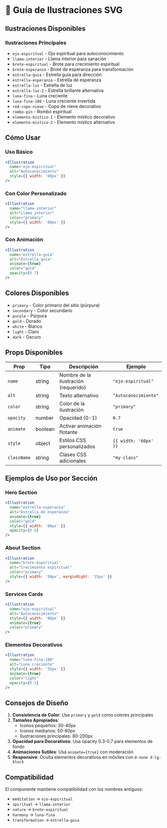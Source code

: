 # 🎨 Guía de Ilustraciones SVG

## Ilustraciones Disponibles

### Ilustraciones Principales
- `ojo-espiritual` - Ojo espiritual para autoconocimiento
- `llama-interior` - Llama interior para sanación
- `brote-espiritual` - Brote para crecimiento espiritual
- `brote-esperanza` - Brote de esperanza para transformación
- `estrella-guia` - Estrella guía para dirección
- `estrella-esperanza` - Estrella de esperanza
- `estrella-luz` - Estrella de luz
- `estrella-luz-2` - Estrella brillante alternativa
- `luna-fina` - Luna creciente
- `luna-fina-180` - Luna creciente invertida
- `red-copo-nieve` - Copo de nieve decorativo
- `rombo-pin` - Rombo espiritual
- `elemento-mistico-1` - Elemento místico decorativo
- `elemento-mistico-2` - Elemento místico alternativo

## Cómo Usar

### Uso Básico
```jsx
<Illustration 
  name="ojo-espiritual" 
  alt="Autoconocimiento" 
  style={{ width: '60px' }}
/>
```

### Con Color Personalizado
```jsx
<Illustration 
  name="llama-interior" 
  alt="Llama interior" 
  color="primary"
  style={{ width: '80px' }}
/>
```

### Con Animación
```jsx
<Illustration 
  name="estrella-guia" 
  alt="Estrella guía" 
  animate={true}
  color="gold"
  opacity={0.7}
/>
```

## Colores Disponibles

- `primary` - Color primario del sitio (púrpura)
- `secondary` - Color secundario 
- `purple` - Púrpura
- `gold` - Dorado
- `white` - Blanco
- `light` - Claro
- `dark` - Oscuro

## Props Disponibles

| Prop | Tipo | Descripción | Ejemplo |
|------|------|-------------|---------|
| `name` | string | Nombre de la ilustración (requerido) | `"ojo-espiritual"` |
| `alt` | string | Texto alternativo | `"Autoconocimiento"` |
| `color` | string | Color de la ilustración | `"primary"` |
| `opacity` | number | Opacidad (0-1) | `0.7` |
| `animate` | boolean | Activar animación flotante | `true` |
| `style` | object | Estilos CSS personalizados | `{{ width: '60px' }}` |
| `className` | string | Clases CSS adicionales | `"my-class"` |

## Ejemplos de Uso por Sección

### Hero Section
```jsx
<Illustration 
  name="estrella-esperanza" 
  alt="Estrella de esperanza" 
  animate={true}
  color="gold"
  style={{ width: '80px' }}
  opacity={0.6}
/>
```

### About Section
```jsx
<Illustration 
  name="brote-espiritual" 
  alt="Crecimiento espiritual" 
  color="primary"
  style={{ width: '50px', marginRight: '15px' }}
/>
```

### Services Cards
```jsx
<Illustration 
  name="ojo-espiritual" 
  alt="Autoconocimiento" 
  style={{ width: '80px' }}
  animate={true}
  color="primary"
/>
```

### Elementos Decorativos
```jsx
<Illustration 
  name="luna-fina-180" 
  alt="Luna creciente" 
  style={{ width: '35px' }}
  animate={true}
  color="light"
  opacity={0.5}
/>
```

## Consejos de Diseño

1. **Consistencia de Color**: Usa `primary` y `gold` como colores principales
2. **Tamaños Apropiados**: 
   - Iconos pequeños: 30-40px
   - Iconos medianos: 50-80px
   - Ilustraciones principales: 80-200px
3. **Opacidad para Decorativos**: Usa opacity 0.3-0.7 para elementos de fondo
4. **Animaciones Sutiles**: Usa `animate={true}` con moderación
5. **Responsive**: Oculta elementos decorativos en móviles con `d-none d-lg-block`

## Compatibilidad

El componente mantiene compatibilidad con los nombres antiguos:
- `meditation` → `ojo-espiritual`
- `spiritual` → `llama-interior`
- `nature` → `brote-espiritual`
- `harmony` → `luna-fina`
- `transformation` → `estrella-guia`
